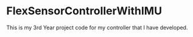 # FlexSensorControllerWithIMU
This is my 3rd Year project code for my controller that I have developed. 
